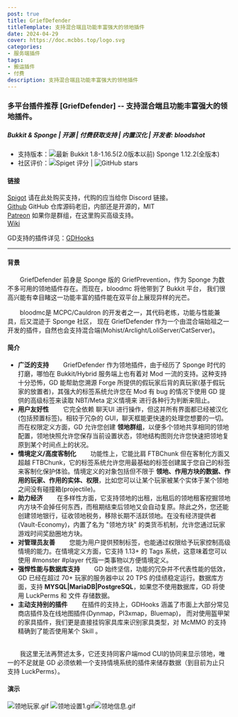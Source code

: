 ```yaml
---
post: true
title: GriefDefender
titleTemplate: 支持混合端且功能丰富强大的领地插件
date: 2024-04-29
cover: https://doc.mcbbs.top/logo.svg
categories:
- 服务端插件
tags:
- 搬运插件
- 付费
description: 支持混合端且功能丰富强大的领地插件
---
```



### 多平台插件推荐 [GriefDefender] -- 支持混合端且功能丰富强大的领地插件。

##### Bukkit & Sponge | 开源 | 付费获取支持 | 内置汉化 | 开发者: bloodshot

* 支持版本：![最新](https://img.shields.io/spiget/tested-versions/68900?label=2.0%E4%BB%A5%E4%B8%8A&style=flat-square) Bukkit 1.8-1.16.5(2.0版本以前)  Sponge 1.12.2(全版本)
* 社区评价：![Spiget 评分](https://img.shields.io/spiget/rating/68900?label=Spigot%20%E8%AF%84%E5%88%86&style=flat-square)  | ![GitHub stars](https://img.shields.io/github/stars/bloodmc/GriefDefender?label=Github%20%E6%94%B6%E8%97%8F&style=flat-square)

#### 链接

[Spigot](https://www.spigotmc.org/resources/68900/) 请在此处购买支持，代购的应当给你 Discord 链接。
<br>[Github](https://github.com/bloodmc/GriefDefender) GitHub 仓库源码老旧，内部还是开源的，MIT
<br>[Patreon](https://www.patreon.com/bloodmc) 如果你是群组，在这里购买高级支持。
<br>[Wiki](https://github.com/bloodmc/GriefDefender/wiki)

GD支持的插件详见：[GDHooks](https://github.com/bloodmc/GDHooks)

---

#### 背景

&emsp;&emsp;GriefDefender 前身是 Sponge 版的 GriefPrevention，作为 Sponge 为数不多可用的领地插件存在。而现在，bloodmc 将他带到了 Bukkit 平台，
我们很高兴能有幸目睹这一功能丰富的插件能在双平台上展现异样的光芒。

&emsp;&emsp;bloodmc是 MCPC/Cauldron 的开发者之一，其代码老练，功能与性能兼具，后又混迹于 Sponge 社区，
现在 GriefDefender 作为一个由混合端始祖之一开发的插件，自然也会支持混合端(Mohist/Arclight/LoliServer/CatServer)。

#### 简介

- **广泛的支持**
&emsp;&emsp;GriefDefender 作为领地插件，由于经历了 Sponge 时代的打磨，哪怕在 Bukkit/Hybrid 服务端上也有着对 Mod 一流的支持。这种支持十分恐怖，GD 能帮助您溯源 Forge 所提供的假玩家后背的真玩家(基于假玩家的放置者)，其强大的标签系统允许您在 Mod 有 bug 的情况下使用 GD 提供的高级标签来读取 NBT/Meta 定义情境来
进行各种行为判断来阻止。
- **用户友好性**
&emsp;&emsp;它完全依赖 聊天UI 进行操作，但这并所有界面都已经被汉化(包括预置标签)。相较于冗杂的 GUI，聊天框能更快速的处理您想要的一切。而在权限定义方面，GD 允许您创建 **领地群组**，以便多个领地共享相同的领地配置，领地快照允许您保存当前设置状态，领地结构图则允许您快速把领地复原到某个时间点上的状况。
- **情境定义/高度客制化**
&emsp;&emsp;功能性上，它能比肩 FTBChunk 但在客制化方面又超越 FTBChunk，它的标签系统允许您用最基础的标签创建属于您自己的标签来客制化保护体验。情境定义的对象包括但不限于 **领地、作用方块的数据、作用的玩家、作用的实体、权限**，比如您可以让某个玩家被某个实体于某个领地之间没有碰撞箱(projectile)。
- **助力经济**
&emsp;&emsp;在多样性方面，它支持领地的出租，出租后的领地租客挖掘领地内方块不会掉任何东西，而租期结束后领地又会自动复原。除此之外，您还能创建领地银行，征收领地税务，移除长期不活跃领地。在没有经济提供者(Vault-Economy)，内置了名为 "领地方块" 的类货币机制，允许您通过玩家游戏时间奖励圈地方块。
- **对管理员友善**
&emsp;&emsp;您能为用户提供预制标签，也能通过权限给予玩家控制高级情境的能力。在情境定义方面，它支持 1.13+ 的 Tags 系统，这意味着您可以使用 #monster #player 代指一类事物以方便情境定义。
- **强悍性能与数据库支持**
&emsp;&emsp;GD 始终坚信，功能的冗杂并不代表性能的低效，GD 已经在超过 70+ 玩家的服务器中以 20 TPS 的佳绩稳定运行。数据库方面，支持 **MYSQL|MariaDB|PostgreSQL**，如果您不使用数据库，GD 将使用 LuckPerms 和 文件 存储数据。
- **主动支持别的插件**
&emsp;&emsp;在插件的支持上，GDHooks 涵盖了市面上大部分常见商店插件及在线地图插件(Dynmap，Pl3xmap，Bluemap)，
而对使用盔甲架的家具插件，我们更是直接挂钩家具库来识别家具类型，对 McMMO 的支持精确到了能否使用某个 Skill 。

<br>&emsp;&emsp;我这里无法再赘述太多，它还支持同客户端mod CUI的协同来显示领地，唯一的不足就是 GD 必须依赖一个支持情境系统的插件来储存数据（到目前为止只支持 LuckPerms）。

#### 演示

![领地玩家.gif](https://i.loli.net/2021/10/03/IguG1czZXjP7ke3.gif)
![领地设置1.gif](https://i.loli.net/2021/10/03/OmxSB8uT3tjvHfM.gif)![领地信息.gif](https://i.loli.net/2021/10/03/wd3XWgsEyhGHmM9.gif)
